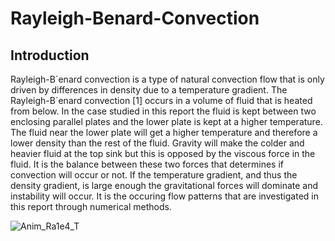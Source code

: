 # Rayleigh-Benard-Convection
## Introduction
Rayleigh-B´enard convection is a type of natural convection flow that is only driven by differences in
density due to a temperature gradient. The Rayleigh-B´enard convection [1] occurs in a volume of fluid
that is heated from below. In the case studied in this report the fluid is kept between two enclosing
parallel plates and the lower plate is kept at a higher temperature.
The fluid near the lower plate will get a higher temperature and therefore a lower density than the rest
of the fluid. Gravity will make the colder and heavier fluid at the top sink but this is opposed by the
viscous force in the fluid. It is the balance between these two forces that determines if convection will
occur or not. If the temperature gradient, and thus the density gradient, is large enough the gravitational
forces will dominate and instability will occur. It is the occuring flow patterns that are investigated in
this report through numerical methods.

![Anim_Ra1e4_T](https://github.com/Yashwanth1531/Rayleigh-Benard-Convection/assets/111849605/0a8179ec-5efa-445e-a006-16c74400a2e4)

